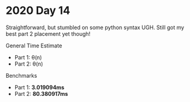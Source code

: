 # 2020 Day 14
Straightforward, but stumbled on some python syntax UGH. Still got my best part 2 placement yet though!

General Time Estimate
- Part 1: θ(n) 
- Part 2: θ(n)

Benchmarks
- Part 1: **3.019094ms**
- Part 2: **80.380917ms**



